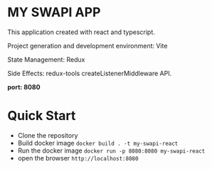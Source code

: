 # MY SWAPI APP

This application created with react and typescript.

Project generation and development environment: Vite

State Management: Redux

Side Effects: redux-tools createListenerMiddleware API.

__port: 8080__

# Quick Start

- Clone the repository
- Build docker image `docker build . -t my-swapi-react`
- Run the docker image `docker run -p 8080:8080 my-swapi-react`
- open the browser `http://localhost:8080`
